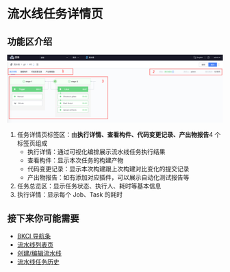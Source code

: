 # 流水线任务详情页

## 功能区介绍

![png](../../../assets/service_pipeline_detail.png)

1. 任务详情页标签区：由**执行详情、查看构件、代码变更记录、产出物报告**4 个标签页组成
   - 执行详情：通过可视化编排展示流水线任务执行结果
   - 查看构件：显示本次任务的构建产物
   - 代码变更记录：显示本次构建跟上次构建对比变化的提交记录
   - 产出物报告：如有添加对应插件，可以展示自动化测试报告等
2. 任务总览区：显示任务状态、执行人、耗时等基本信息
3. 执行详情：显示每个 Job、Task 的耗时

## 接下来你可能需要

* [BKCI 导航条](../Console.md)
* [流水线列表页](pipeline-list.md)
* [创建/编辑流水线](pipeline-edit.md)
* [流水线任务历史](pipeline-history.md)
